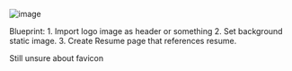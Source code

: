 <head>
  <link rel="shortcut icon" type="image/x-icon" href="favicon_io.zip/favicon.ico?">
  <link rel="apple-touch-icon" sizes="180x180" href="/apple-touch-icon.png">
  <link rel="icon" type="image/png" sizes="32x32" href="/favicon-32x32.png">
  <link rel="icon" type="image/png" sizes="16x16" href="/favicon-16x16.png">
  <link rel="manifest" href="/site.webmanifest">
</head>

![image](https://user-images.githubusercontent.com/91751962/137224224-7b9e8db4-5edf-423f-82c2-a76cd668d8c3.png)

<body>
Blueprint:
1. Import logo image as header or something
2. Set background static image.
3. Create Resume page that references resume.

  
  Still unsure about favicon
</body>
</html>
